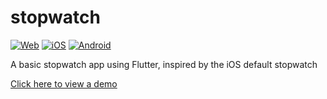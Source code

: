 # stopwatch

[![Web](https://github.com/ArAmM7/stopwatch/actions/workflows/main.yml/badge.svg)](https://github.com/ArAmM7/stopwatch/actions/workflows/main.yml)
[![iOS](https://github.com/ArAmM7/stopwatch/actions/workflows/iOS.yml/badge.svg)](https://github.com/ArAmM7/stopwatch/actions/workflows/iOS.yml)
[![Android](https://github.com/ArAmM7/stopwatch/actions/workflows/Android.yml/badge.svg)](https://github.com/ArAmM7/stopwatch/actions/workflows/Android.yml)

A basic stopwatch app using Flutter, inspired by the iOS default stopwatch

[Click here to view a demo](https://aramm7.github.io/stopwatch/)
